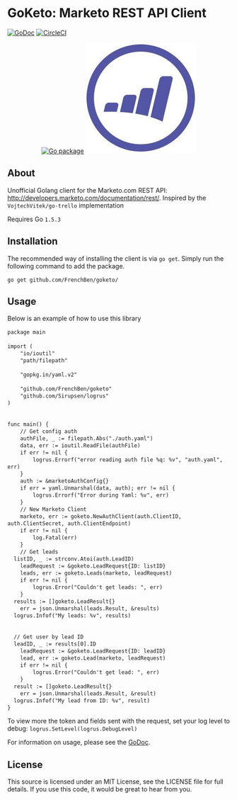 GoKeto: Marketo REST API Client
===============================
[![GoDoc](https://godoc.org/github.com/FrenchBen/goketo?status.svg)](https://godoc.org/github.com/FrenchBen/goketo)
[![CircleCI](https://circleci.com/gh/FrenchBen/goketo.svg?style=shield)](https://circleci.com/gh/FrenchBen/goketo)

<p align="center">
  <a href="http://golang.org" target="_blank"><img alt="Go package" src="https://golang.org/doc/gopher/pencil/gopherhat.jpg" width="20%" /></a>
  <a href="https://www.marketo.com/" target="_blank"><img src="https://raw.githubusercontent.com/FrenchBen/go-marketo/master/doc/Marketo-logo.jpg" alt="Marketo Logo"/></a>
</p>


About
----------------
Unofficial Golang client for the Marketo.com REST API: http://developers.marketo.com/documentation/rest/.
Inspired by the `VojtechVitek/go-trello` implementation

Requires Go `1.5.3`

Installation
----------------
The recommended way of installing the client is via `go get`. Simply run the following command to add the package.

    go get github.com/FrenchBen/goketo/

Usage
----------------
Below is an example of how to use this library

```
package main

import (
	"io/ioutil"
	"path/filepath"

	"gopkg.in/yaml.v2"

	"github.com/FrenchBen/goketo"
	"github.com/Sirupsen/logrus"
)


func main() {
	// Get config auth
	authFile, _ := filepath.Abs("./auth.yaml")
	data, err := ioutil.ReadFile(authFile)
	if err != nil {
		logrus.Errorf("error reading auth file %q: %v", "auth.yaml", err)
	}
	auth := &marketoAuthConfig{}
	if err = yaml.Unmarshal(data, auth); err != nil {
		logrus.Errorf("Error during Yaml: %v", err)
	}
	// New Marketo Client
	marketo, err := goketo.NewAuthClient(auth.ClientID, auth.ClientSecret, auth.ClientEndpoint)
	if err != nil {
		log.Fatal(err)
	}
	// Get leads
  listID, _ := strconv.Atoi(auth.LeadID)
	leadRequest := &goketo.LeadRequest{ID: listID}
	leads, err := goketo.Leads(marketo, leadRequest)
	if err != nil {
		logrus.Error("Couldn't get leads: ", err)
	}  
  results := []goketo.LeadResult{}
	err = json.Unmarshal(leads.Result, &results)
  logrus.Infof("My leads: %v", results)


  // Get user by lead ID
  leadID, _ := results[0].ID
	leadRequest := &goketo.LeadRequest{ID: leadID}
	lead, err := goketo.Lead(marketo, leadRequest)
	if err != nil {
		logrus.Error("Couldn't get lead: ", err)
	}
  result := []goketo.LeadResult{}
	err = json.Unmarshal(leads.Result, &result)
  logrus.Infof("My lead from ID: %v", result)
}
```

To view more the token and fields sent with the request, set your log level to debug:
`logrus.SetLevel(logrus.DebugLevel)`

For information on usage, please see the [GoDoc](https://godoc.org/github.com/FrenchBen/goketo).

License
----------------
This source is licensed under an MIT License, see the LICENSE file for full details. If you use this code, it would be great to hear from you.
